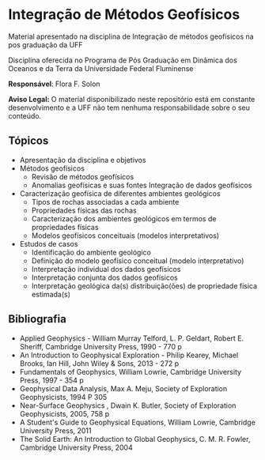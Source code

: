 # Integração de Métodos Geofísicos
Material apresentado na disciplina de Integração de métodos geofísicos na pos graduação da UFF

Disciplina oferecida no Programa de Pós Graduação em Dinâmica dos Oceanos e da Terra da Universidade Federal Fluminense

**Responsável**: Flora F. Solon

**Aviso Legal:** O material disponibilizado neste repositório está em constante desenvolvimento e a UFF não tem nenhuma responsabilidade sobre o seu conteúdo.


## Tópicos

* Apresentação da disciplina e objetivos
* Métodos geofísicos
  * Revisão de métodos geofísicos
  * Anomalias geofísicas e suas fontes
  Integração de dados geofísicos
* Caracterização geofísica de diferentes ambientes geológicos
  * Tipos de rochas associadas a cada ambiente
  * Propriedades físicas das rochas
  * Caracterização dos ambientes geológicos em termos de propriedades físicas
  * Modelos geofísicos conceituais (modelos interpretativos)
* Estudos de casos
  * Identificação do ambiente geológico
  * Definição do modelo geofísico conceitual (modelo interpretativo)
  * Interpretação individual dos dados geofísicos 
  * Interpretação conjunta dos dados geofísicos
  * Interpretação geológica da(s) distribuição(ões) de propriedade física estimada(s) 
  

## Bibliografia

* Applied Geophysics - William Murray Telford, L. P. Geldart, Robert E. Sheriff, Cambridge University Press, 1990 - 770 p
* An Introduction to Geophysical Exploration - Philip Kearey, Michael Brooks, Ian Hill, John Wiley & Sons, 2013 - 272 p
* Fundamentals of Geophysics, William Lowrie,  Cambridge University Press, 1997 - 354 p
* Geophysical Data Analysis, Max A. Meju, Society of Exploration Geophysicists, 1994 P 305
* Near-Surface Geophysics , Dwain K. Butler, Society of Exploration Geophysicists, 2005, 758 p
* A Student's Guide to Geophysical Equations, William Lowrie, Cambridge University Press, 2011
* The Solid Earth: An Introduction to Global Geophysics, C. M. R. Fowler, Cambridge University Press, 2004
